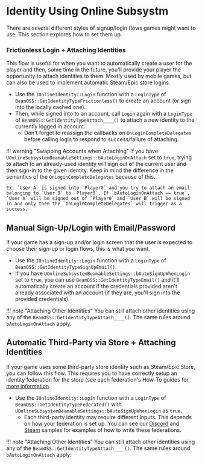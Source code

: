 ﻿# Identity Using Online Subsystm

There are several different styles of signup/login flows games might want to use. This section explores how to set them up.

### Frictionless Login + Attaching Identities
This flow is useful for when you want to automatically create a user for the player and then, some time in the future, you'll provide your player the opportunity to attach identities to them. Mostly used by mobile games, but can also be used to implement automatic Steam/Epic store logins.

- Use the `IOnlineIdentity::Login` function with a `LoginType` of `BeamOSS::GetIdentityTypeFrictionless()` to create an account (or sign into the locally cached one).
- Then, while signed into to an account, call `Login` again with a `LoginType` of `BeamOSS::GetIdentityTypeAttach____()` to attach a new identity to the currently logged in account.
    - Don't forget to reassign the callbacks on `OnLoginCompleteDelegates` before calling login to respond to success/failure of attaching.

!!! warning "Swapping Accounts when Attaching"
    If you have `UOnlineSubsystemBeamableSettings::bAutoLoginOnAttach` set to `true`, trying to attach to an already-used identity will sign out of the current user and then sign-in to the given identity. Keep in mind the difference in the semantics of the `OnLoginCompleteDelegates` because of this.

	Ex: `User A` is signed into `Player0` and you try to attach an email belonging to `User B` to `Player0`. If `bAutoLoginOnAttach == true`, `User A` will be signed out of `Player0` and `User B` will be signed in and only then the `OnLoginCompleteDelegates` will trigger as a success.

## Manual Sign-Up/Login with Email/Password
If your game has a sign-up and/or login screen that the user is expected to choose their sign-up or login flows, this is what you want.

-  Use the `IOnlineIdentity::Login` function with a `LoginType` of `BeamOSS::GetIdentityTypeSignUpEmail()`.
- If you have `UOnlineSubsystemBeamableSettings::bAutoSignUpWhenLogin` set to `true`, you can use `BeamOSS::GetIdentityTypeEmail()` and it'll automatically create an account if the credentials provided aren't already associated with an account (if they are, you'll sign into the provided credentials).

!!! note "Attaching Other Identities"
    You can still attach other identities using any of the `BeamOSS::GetIdentityTypeAttach____()`. The same rules around `bAutoLoginOnAttach` apply.

## Automatic Third-Party via Store + Attaching Identities
If your game uses some third-party store identity such as Steam/Epic Store, you can follow this flow. This requires you to have correctly setup an identity federation for the store (see each federation's How-To guides for [more information](../federation/federated-login.md).

- Use the `IOnlineIdentity::Login` function with a `LoginType` of  `BeamOSS::GetIdentityTypeFederated()` with `UOnlineSubsystemBeamableSettings::bAutoSignUpWhenLogin` as `true`.
    - Each third-party identity may require different inputs. This depends on how your federation is set up. You can see our [Discord](../../samples/discord-demo.md) and [Steam](../../samples/steam-demo.md) samples for examples of how to write these federations.

!!! note "Attaching Other Identities"
    You can still attach other identities using any of the `BeamOSS::GetIdentityTypeAttach____()`. The same rules around `bAutoLoginOnAttach` apply.